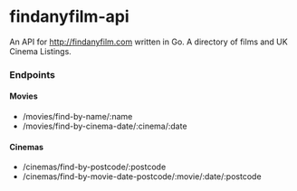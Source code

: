 # findanyfilm-api
An API for http://findanyfilm.com written in Go. A directory of films and UK Cinema Listings.

### Endpoints

#### Movies
- /movies/find-by-name/:name
- /movies/find-by-cinema-date/:cinema/:date

#### Cinemas
- /cinemas/find-by-postcode/:postcode
- /cinemas/find-by-movie-date-postcode/:movie/:date/:postcode
